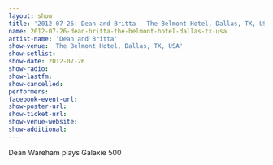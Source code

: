 ```yaml
---
layout: show
title: '2012-07-26: Dean and Britta - The Belmont Hotel, Dallas, TX, USA'
name: 2012-07-26-dean-britta-the-belmont-hotel-dallas-tx-usa
artist-name: 'Dean and Britta'
show-venue: 'The Belmont Hotel, Dallas, TX, USA'
show-setlist: 
show-date: 2012-07-26
show-radio: 
show-lastfm: 
show-cancelled: 
performers: 
facebook-event-url: 
show-poster-url: 
show-ticket-url: 
show-venue-website: 
show-additional: 
---
```


Dean Wareham plays Galaxie 500
